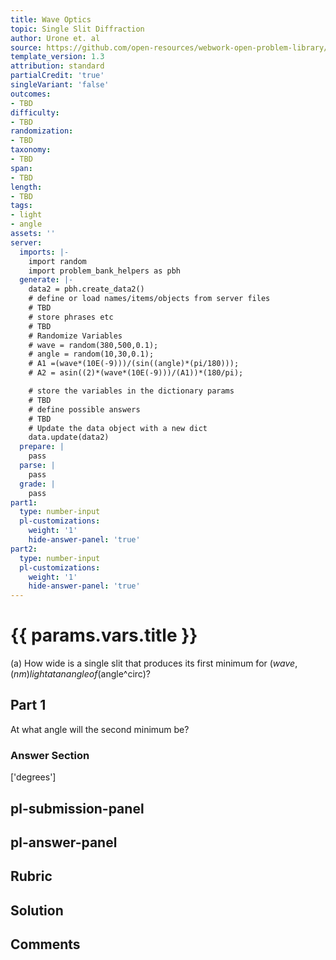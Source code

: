 ```yaml
---
title: Wave Optics
topic: Single Slit Diffraction
author: Urone et. al
source: https://github.com/open-resources/webwork-open-problem-library/tree/master/Contrib/BrockPhysics/College_Physics_Urone/27.Wave_Optics/Single_Slit_Diffraction/NU_U17-27-05-003.pg
template_version: 1.3
attribution: standard
partialCredit: 'true'
singleVariant: 'false'
outcomes:
- TBD
difficulty:
- TBD
randomization:
- TBD
taxonomy:
- TBD
span:
- TBD
length:
- TBD
tags:
- light
- angle
assets: ''
server:
  imports: |-
    import random
    import problem_bank_helpers as pbh
  generate: |-
    data2 = pbh.create_data2()
    # define or load names/items/objects from server files
    # TBD
    # store phrases etc
    # TBD
    # Randomize Variables
    # wave = random(380,500,0.1);
    # angle = random(10,30,0.1);
    # A1 =(wave*(10E(-9)))/(sin((angle)*(pi/180)));
    # A2 = asin((2)*(wave*(10E(-9)))/(A1))*(180/pi);

    # store the variables in the dictionary params
    # TBD
    # define possible answers
    # TBD
    # Update the data object with a new dict
    data.update(data2)
  prepare: |
    pass
  parse: |
    pass
  grade: |
    pass
part1:
  type: number-input
  pl-customizations:
    weight: '1'
    hide-answer-panel: 'true'
part2:
  type: number-input
  pl-customizations:
    weight: '1'
    hide-answer-panel: 'true'
---
```


# {{ params.vars.title }} 


(a) How wide is a single slit that produces its first minimum for ($wave , (nm) light at an angle of ($angle^circ)?

## Part 1 
 At what angle will the second minimum be? 


 ### Answer Section
['degrees']

## pl-submission-panel 


## pl-answer-panel 


## Rubric 


## Solution 


## Comments 


